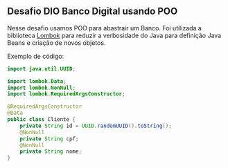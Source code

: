 ## Desafio DIO Banco Digital usando POO


Nesse desafio usamos POO para abastrair um Banco. Foi utilizada a biblioteca [Lombok](https://projectlombok.org/) para reduzir a verbosidade do Java para definição Java Beans e criação de novos objetos.

Exemplo de código:

```Java
import java.util.UUID;

import lombok.Data;
import lombok.NonNull;
import lombok.RequiredArgsConstructor;

@RequiredArgsConstructor
@Data
public class Cliente {
    private String id = UUID.randomUUID().toString();
    @NonNull
    private String cpf;
    @NonNull
    private String nome;
}
```